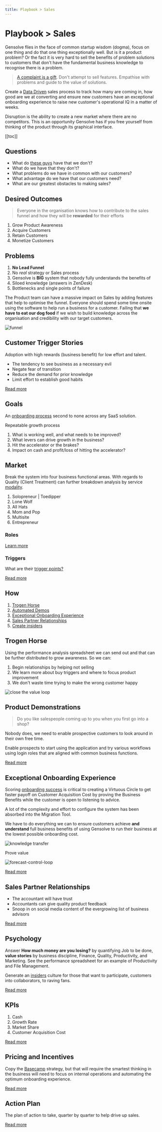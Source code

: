 ```yaml
---
title: Playbook > Sales
---
```


# Playbook > Sales

Gensolve flies in the face of common startup wisdom (dogma), focus on one thing and do that one thing exceptionally well. But is it a product problem? Or the fact it is very hard to sell the benefits of problem solutions to customers that don't have the fundamental business knowledge to recognise there is a problem.

> [A complaint is a gift](https://www.customerthermometer.com/customer-service/a-complaint-is-a-gift/). Don't attempt to sell features. Empathise with problems and guide to the value of solutions.

Create a [Data Driven](https://hbr.org/2020/02/data-driven-decisions-start-with-these-4-questions) sales process to track how many are coming in, how good are we at converting and ensure new customers have an exceptional onboarding experience to raise new customer's operational IQ in a matter of weeks.

Disruption is the ability to create a new market where there are no competitors. This is an opportunity Gensolve has if you free yourself from thinking of the product through its graphical interface.

[[toc]]

## Questions

- What do [these guys](/growth/business-advisors.md) have that we don't?
- What do we have that they don't?
- What problems do we have in common with our customers?
- What advantage do we have that our customers need?
- What are our greatest obstacles to making sales?

## Desired Outcomes

> Everyone in the organisation knows how to contribute to the sales funnel and how they will be **rewarded** for their efforts

1. Grow Product Awareness
2. Acquire Customers
3. Retain Customers
4. Monetize Customers

## Problems

1. **No Lead Funnel**
2. No _real_ strategy or Sales process
3. Gensolve is **BIG** system that nobody fully understands the benefits of
4. Siloed knowledge (answers in ZenDesk)
5. Bottlenecks and single points of failure

The Product team can have a massive impact on Sales by adding features that help to optimise the funnel. Everyone should spend some time onsite using the software to help run a business for a customer. Failing that **we have to eat our dog food** if we wish to build knowledge across the organisation and credibility with our target customers.

![funnel](https://drive.google.com/uc?id=10aAwCMpy2AQFr8ZSeZB-n5EWyjqnTPy-)

## Customer Trigger Stories

Adoption with high rewards (business benefit) for low effort and talent.

- The tendency to see business as a necessary evil
- Negate fear of transition
- Reduce the demand for prior knowledge
- Limit effort to establish good habits

[Read more](./customer-trigger-stories.md)

## Goals

An [onboarding process](./onboarding/) second to none across any SaaS solution.

Repeatable growth process

1. What is working well, and what needs to be improved?
2. What levers can drive growth in the business?
3. Hit the accelerator or the brakes?
4. Impact on cash and profit/loss of hitting the accelerator?

## Market

Break the system into four business functional areas. With regards to Quality (Client Treatment) can further breakdown analysis by service [modality](./market.md).

1. Solopreneur | Toedipper
2. Lone Wolf
3. All Hats
4. Mom and Pop
5. Multisite
6. Entrepreneur

### Roles

[Learn more](/roles/)

### Triggers

What are their [trigger points?](./trigger-stories.md)

[Read more](./market.md)

## How

1. [Trogen Horse](./performance-spreadsheet.md)
2. [Automated Demos](./hands-off-demo.md)
3. [Exceptional Onboarding Experience](./onboarding.md)
4. [Sales Partner Relationships](./partners.md)
5. [Create insiders](./insiders.md)

## Trogen Horse

Using the performance analysis spreadsheet we can send out and that can be further distributed to grow awareness. So we can:

1. Begin relationships by helping not selling
2. We learn more about buy triggers and where to focus product improvement
3. We don't waste time trying to make the wrong customer happy

![close the value loop](https://drive.google.com/uc?id=1IZsBcqjQ3iLuci3mOM1Afk7GRCl7kKDV)

## Product Demonstrations

> Do you like salespeople coming up to you when you first go into a shop?

Nobody does, we need to enable prospective customers to look around in their own free time.

Enable prospects to start using the application and try various workflows using login roles that are aligned with common business functions.

[Read more](./product-demonstations.md)

## Exceptional Onboarding Experience

Scoring [onboarding success](./onboarding.md) is critical to creating a Virtuous Circle to get faster payoff on Customer Acquisition Cost by proving the Business Benefits while the customer is open to listening to advice.

A lot of the complexity and effort to configure the system has been absorbed into the Migration Tool.

We have to do everything we can to ensure customers achieve **and understand** full business benefits of using Gensolve to run their business at the lowest possible onboarding cost.

![knowledge transfer](https://drive.google.com/uc?id=13kqhpyFzk_nYwcvrrrl0C16ilrxE9-GK)

Prove value

![forecast-control-loop](https://drive.google.com/uc?id=1-l5lH6YCThCioOAAmuJJQEp15LQPqknz)

[Read more](./onboarding.md)

## Sales Partner Relationships

- The accountant will have trust
- Accountants can give quality product feedback
- Snoop in on social media content of the evergrowing list of business advisors

[Read more](./partners.md)

## Psychology

Answer **How much money are you losing?** by quantifying Job to be done, **value stories** by business discipline, Finance, Quality, Productivity, and Marketing. See the performance spreadsheet for an example of Productivity and File Management.

Generate an [insiders](./insiders.md) culture for those that want to participate, customers into collaborators, to raving fans.

[Read more](./psychology.md)

## KPIs

1. Cash
2. Growth Rate
3. Market Share
4. Customer Acquisition Cost

[Read more](./kpis.md)

## Pricing and Incentives

Copy the [Basecamp](https://3.basecamp.com/3423993/projects/990175) strategy, but that will require the smartest thinking in the business will need to focus on internal operations and automating the optimum onboarding experience.

[Read more](./pricing-and-incentives.md)

## Action Plan

The plan of action to take, quarter by quarter to help drive up sales.

[Read more](./action-plan.md)
